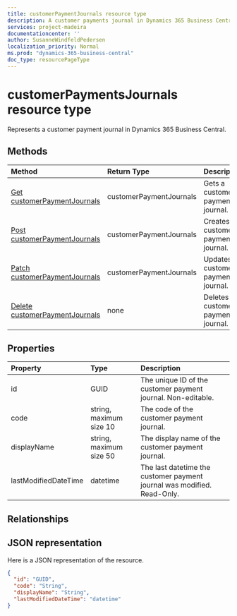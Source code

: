 ```yaml
---
title: customerPaymentJournals resource type 
description: A customer payments journal in Dynamics 365 Business Central.
services: project-madeira
documentationcenter: ''
author: SusanneWindfeldPedersen
localization_priority: Normal
ms.prod: "dynamics-365-business-central"
doc_type: resourcePageType
---
```


# customerPaymentsJournals resource type
Represents a customer payment journal in Dynamics 365 Business Central.

## Methods

| Method               | Return Type             |Description                      |
|:---------------------|:------------------------|:--------------------------------|
|[Get customerPaymentJournals](../api/dynamics-customerpaymentsjournal-get.md)      |customerPaymentJournals|Gets a customer payment journal.   |
|[Post customerPaymentJournals](../api/dynamics-create-customerpaymentsjournal.md)  |customerPaymentJournals|Creates a customer payment journal.|
|[Patch customerPaymentJournals](../api/dynamics-customerpaymentsjournal-update.md) |customerPaymentJournals|Updates a customer payment journal.|
|[Delete customerPaymentJournals](../api/dynamics-customerpaymentsjournal-delete.md)|none                     |Deletes a customer payment journal.|

## Properties
| Property	         | Type	                 |Description                                                             |
|:-------------------|:----------------------|:-----------------------------------------------------------------------|
|id                  |GUID                   |The unique ID of the customer payment journal. Non-editable.           |
|code                |string, maximum size 10| The code of the customer payment journal.                             |
|displayName         |string, maximum size 50| The display name of the customer payment journal.                     |
|lastModifiedDateTime|datetime               |The last datetime the customer payment journal was modified. Read-Only.|

## Relationships

## JSON representation

Here is a JSON representation of the resource.


```json
{
  "id": "GUID",
  "code": "String",
  "displayName": "String",
  "lastModifiedDateTime": "datetime"
}
```

